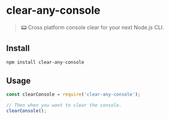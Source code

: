 # clear-any-console

 > 📟 Cross platform console clear for your next Node.js CLI.

## Install

```sh
npm install clear-any-console
```

## Usage

```js
const clearConsole = require('clear-any-console');

// Then when you want to clear the console.
clearConsole();
```
